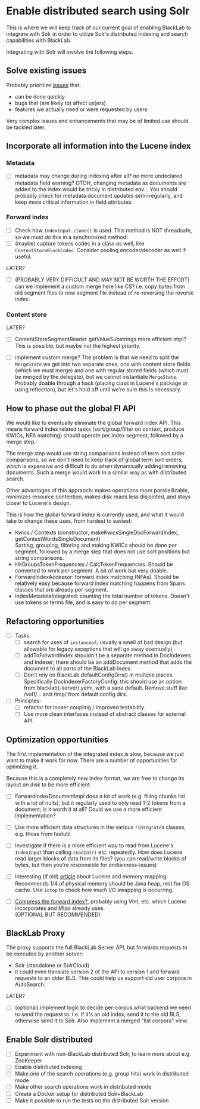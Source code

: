 # Enable distributed search using Solr

This is where we will keep track of our current goal of enabling BlackLab to integrate with Solr in order to utilize Solr's distributed indexing and search capabilities with BlackLab.

Integrating with Solr will involve the following steps.

## Solve existing issues

Probably prioritize [issues](https://github.com/instituutnederlandsetaal/BlackLab/issues) that:

- can be done quickly
- bugs that (are likely to) affect us(ers)
- features we actually need or were requested by users
 
Very complex issues and enhancements that may be of limited use should be tackled later.

## Incorporate all information into the Lucene index

### Metadata

- [ ] metadata may change during indexing after all? no more undeclared metadata field warning? OTOH, changing metadata as documents are added to the index would be tricky in distributed env... You should probably check for metadata document updates semi-regularly, and keep more critical information in field attributes.

### Forward index

- [ ] Check how `IndexInput.clone()` is used. This method is NOT threadsafe, so we must do this in a synchronized method!
- [ ] (maybe) capture tokens codec in a class as well, like `ContentStoreBlockCodec`. Consider pooling encoder/decoder as well if useful.

LATER?
- [ ] (PROBABLY VERY DIFFICULT AND MAY NOT BE WORTH THE EFFORT) can we implement a custom merge here like CS? i.e. copy bytes from old segment files to new segment file instead of re-reversing the reverse index.

### Content store

LATER? 
- [ ] ContentStoreSegmentReader getValueSubstrings more efficient impl? This is possible, but maybe not the highest priority.
- [ ] implement custom merge? The problem is that we need to split the `MergeState` we get into two separate ones, one with content store fields (which we must merge) and one with regular stored fields (which must be merged by the delegate), but we cannot instantiate `MergeState`. Probably doable through a hack (placing class in Lucene's package or using reflection), but let's hold off until we're sure this is necessary.


## How to phase out the global FI API

We would like to eventually eliminate the global forward index API. This means forward index related tasks (sort/group/filter on context, produce KWICs, NFA matching) should operate per index segment, followed by a merge step.

The merge step would use string comparisons instead of term sort order comparisons, so we don't need to keep track of global term sort orders, which is expensive and difficult to do when dynamically adding/removing documents. Such a merge would work in a similar way as with distributed search.

Other advantages of this appraoch: makes operations more parallellizable, minimizes resource contention, makes disk reads less disjointed, and stays closer to Lucene's design.

This is how the global forward index is currently used, and what it would take to change these uses, from hardest to easiest:

- Kwics / Contexts (constructor, makeKwicsSingleDocForwardIndex, getContextWordsSingleDocument)<br>
  Sorting, grouping, filtering and making KWICs should be done per segment, followed by a merge step that does not use sort positions but string comparisons.
- HitGroupsTokenFrequencies / CalcTokenFrequencies. Should be converted to work per segment. A bit of work but very doable.
- ForwardIndexAccessor: forward index matching (NFAs). Should be relatively easy because forward index matching happens from Spans classes that are already per-segment.
- IndexMetadataIntegrated: counting the total number of tokens. Doesn't use tokens or terms file, and is easy to do per segment.


## Refactoring opportunities

- [ ] Tasks:
    - [ ] search for uses of `instanceof`; usually a smell of bad design
          (but allowable for legacy exceptions that will go away eventually)
    - [ ] addToForwardIndex shouldn't be a separate method in DocIndexers and Indexer; there should be an addDocument method that adds the document to all parts of the BlackLab index.
    - [ ] Don't rely on BlackLab.defaultConfigDirs() in multiple places.
      Specifically DocIndexerFactoryConfig: this should use an option from blacklab(-server).yaml,
      with a sane default. Remove stuff like /vol1/... and /tmp/ from default config dirs.
- [ ] Principles:
  - [ ] refactor for looser coupling / improved testability.
  - [ ] Use more clean interfaces instead of abstract classes for external API.

## Optimization opportunities

The first implementation of the integrated index is slow, because we just want to make it work for now. There are a number of opportunities for optimizing it.

Because this is a completely new index format, we are free to change its layout on disk to be more efficient.

- [ ] ForwardIndexDocumentImpl does a lot of work (e.g. filling chunks list with a lot of nulls), but it regularly used to only read 1-2 tokens from a document; is it worth it at all? Could we use a more efficient implementation?
- [ ] Use more efficient data structures in the various `*Integrated` classes, e.g. those from fastutil
- [ ] Investigate if there is a more efficient way to read from Lucene's `IndexInput` than calling `readInt()` etc. repeatedly. How does Lucene read larger blocks of data from its files? (you can read/write blocks of bytes, but then you're responsible for endianness-issues)
- [ ] Interesting (if old) [article](https://blog.thetaphi.de/2012/07/use-lucenes-mmapdirectory-on-64bit.html) about Lucene and memory-mapping. Recommends 1/4 of physical memory should be Java heap, rest for OS cache. Use `iotop` to check how much I/O swapping is occurring.
- [ ] [Compress the forward index?](https://github.com/instituutnederlandsetaal/BlackLab/issues/289), probably using VInt, etc. which Lucene incorporates and Mtas already uses.<br>(OPTIONAL BUT RECOMMENDED)


## BlackLab Proxy

The proxy supports the full BlackLab Server API, but forwards requests to be executed by another server:

- Solr (standalone or SolrCloud)
- it could even translate version 2 of the API to version 1 and forward requests to an older BLS. This could help us support old user corpora in AutoSearch.

LATER?
- [ ] (optional) implement logic to decide per-corpus what backend we need to send the request to. I.e. if it's an old index, send it to the old BLS, otherwise send it to Solr. Also implement a merged "list corpora" view.


## Enable Solr distributed

- [ ] Experiment with non-BlackLab distributed Solr, to learn more about e.g. ZooKeeper
- [ ] Enable distributed indexing
- [ ] Make one of the search operations (e.g. group hits) work in distributed mode
- [ ] Make other search operations work in distributed mode
- [ ] Create a Docker setup for distributed Solr+BlackLab
- [ ] Make it possible to run the tests on the distributed Solr version
